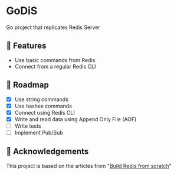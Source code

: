 # GoDiS

Go project that replicates Redis Server

## :dart: Features

- Use basic commands from Redis
- Connect from a regular Redis CLI

## :compass: Roadmap

- [x] Use string commands
- [x] Use hashes commands
- [x] Connect using Redis CLI
- [x] Write and read data using Append Only File (AOF)
- [ ] Write tests
- [ ] Implement Pub/Sub

## :gem: Acknowledgements

This project is based on the articles from "[Build Redis from scratch](https://www.build-redis-from-scratch.dev/)"
